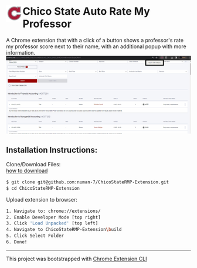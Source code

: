 # <img src="public/icons/icon_48.png" width="45" align="left"> Chico State Auto Rate My Professor
A Chrome extension that with a click of a button shows a professor's rate my professor score next to their name, with an additional popup with more information.
<img src = "public/imgs/preview.gif" />
## Installation Instructions:

Clone/Download Files:
<br/>
<a href = "public/imgs/download.gif">how to download</a>
```sh
$ git clone git@github.com:numan-7/ChicoStateRMP-Extension.git
$ cd ChicoStateRMP-Extension
```

Upload extension to browser:
```sh
1. Navigate to: chrome://extensions/
2. Enable Developer Mode [top right]
3. Click 'Load Unpacked' [top left]
4. Navigate to ChicoStateRMP-Extension\build
5. Click Select Folder
6. Done!
```
---
This project was bootstrapped with [Chrome Extension CLI](https://github.com/dutiyesh/chrome-extension-cli)

